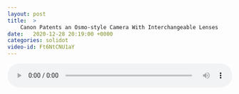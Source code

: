 ```yaml
---
layout: post
title:  >
    Canon Patents an Osmo-style Camera With Interchangeable Lenses
date:   2020-12-28 20:19:00 +0000
categories: solidot
video-id: Ft6NtCNU1aY
---
```


<audio src="/assets/15c74bcd22f433a6361a8fbc2a66bd52.mp3" style="width: 100%;" controls></audio>

